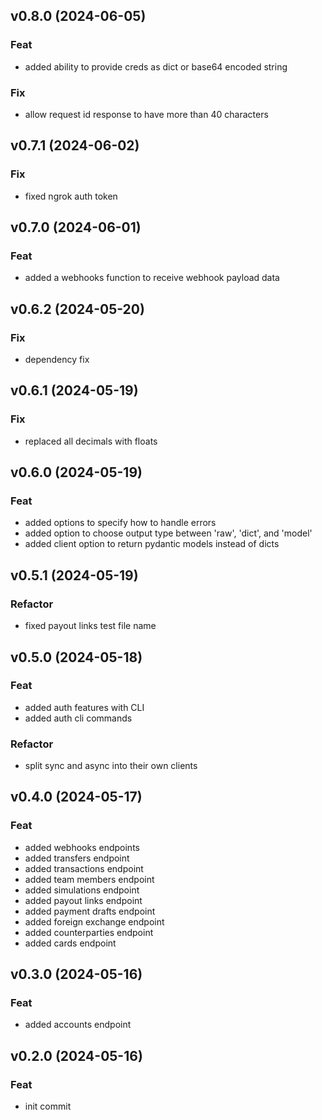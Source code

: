 ## v0.8.0 (2024-06-05)

### Feat

- added ability to provide creds as dict or base64 encoded string

### Fix

- allow request id response to have more than 40 characters

## v0.7.1 (2024-06-02)

### Fix

- fixed ngrok auth token

## v0.7.0 (2024-06-01)

### Feat

- added a webhooks function to receive webhook payload data

## v0.6.2 (2024-05-20)

### Fix

- dependency fix

## v0.6.1 (2024-05-19)

### Fix

- replaced all decimals with floats

## v0.6.0 (2024-05-19)

### Feat

- added options to specify how to handle errors
- added option to choose output type between 'raw', 'dict', and 'model'
- added client option to return pydantic models instead of dicts

## v0.5.1 (2024-05-19)

### Refactor

- fixed payout links test file name

## v0.5.0 (2024-05-18)

### Feat

- added auth features with CLI
- added auth cli commands

### Refactor

- split sync and async into their own clients

## v0.4.0 (2024-05-17)

### Feat

- added webhooks endpoints
- added transfers endpoint
- added transactions endpoint
- added team members endpoint
- added simulations endpoint
- added payout links endpoint
- added payment drafts endpoint
- added foreign exchange endpoint
- added counterparties endpoint
- added cards endpoint

## v0.3.0 (2024-05-16)

### Feat

- added accounts endpoint

## v0.2.0 (2024-05-16)

### Feat

- init commit
